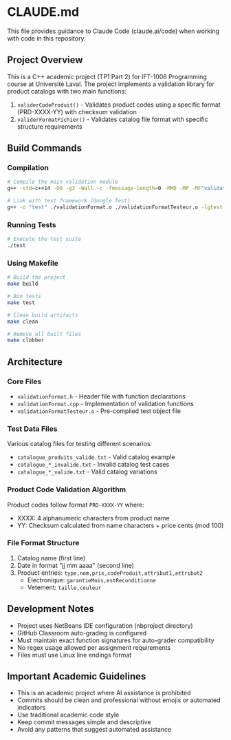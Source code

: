 # CLAUDE.md

This file provides guidance to Claude Code (claude.ai/code) when working with code in this repository.

## Project Overview

This is a C++ academic project (TP1 Part 2) for IFT-1006 Programming course at Université Laval. The project implements a validation library for product catalogs with two main functions:

1. `validerCodeProduit()` - Validates product codes using a specific format (PRD-XXXX-YY) with checksum validation
2. `validerFormatFichier()` - Validates catalog file format with specific structure requirements

## Build Commands

### Compilation
```bash
# Compile the main validation module
g++ -std=c++14 -O0 -g3 -Wall -c -fmessage-length=0 -MMD -MP -MF"validationFormat.d" -MT"validationFormat.o" -o "validationFormat.o" "validationFormat.cpp"

# Link with test framework (Google Test)
g++ -o "test" ./validationFormat.o ./validationFormatTesteur.o -lgtest -lgtest_main -lpthread
```

### Running Tests
```bash
# Execute the test suite
./test
```

### Using Makefile
```bash
# Build the project
make build

# Run tests
make test

# Clean build artifacts
make clean

# Remove all built files
make clobber
```

## Architecture

### Core Files
- `validationFormat.h` - Header file with function declarations
- `validationFormat.cpp` - Implementation of validation functions
- `validationFormatTesteur.o` - Pre-compiled test object file

### Test Data Files
Various catalog files for testing different scenarios:
- `catalogue_produits_valide.txt` - Valid catalog example
- `catalogue_*_invalide.txt` - Invalid catalog test cases
- `catalogue_*_valide.txt` - Valid catalog variations

### Product Code Validation Algorithm
Product codes follow format `PRD-XXXX-YY` where:
- XXXX: 4 alphanumeric characters from product name
- YY: Checksum calculated from name characters + price cents (mod 100)

### File Format Structure
1. Catalog name (first line)
2. Date in format "jj mm aaaa" (second line)
3. Product entries: `type,nom,prix,codeProduit,attribut1,attribut2`
   - Electronique: `garantieMois,estReconditionne`
   - Vetement: `taille,couleur`

## Development Notes

- Project uses NetBeans IDE configuration (nbproject directory)
- GitHub Classroom auto-grading is configured
- Must maintain exact function signatures for auto-grader compatibility
- No regex usage allowed per assignment requirements
- Files must use Linux line endings format

## Important Academic Guidelines

- This is an academic project where AI assistance is prohibited
- Commits should be clean and professional without emojis or automated indicators
- Use traditional academic code style
- Keep commit messages simple and descriptive
- Avoid any patterns that suggest automated assistance
